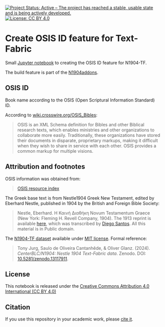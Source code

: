 [![Project Status: Active – The project has reached a stable, usable state and is being actively developed.](https://www.repostatus.org/badges/latest/active.svg)](https://www.repostatus.org/#active)  [![License: CC BY 4.0](https://img.shields.io/badge/License-CC_BY%204.0-lightgrey.svg)](https://creativecommons.org/licenses/by/4.0/)


# Create OSIS ID feature for Text-Fabric

Small [Jupyter notebook](OSIS_ref.ipynb) to creating the OSIS ID feature for N1904-TF.

The build feature is part of the [N1904addons](https://tonyjurg.github.io/N1904addons/).

## OSIS ID

Book name according to the OSIS (Open Scriptural Information Standard) ID.

According to [wiki.crosswire.org/OSIS_Bibles](https://wiki.crosswire.org/OSIS_Bibles#OSIS):

> OSIS is an XML Schema definition for Bibles and other Biblical research texts, which enables ministries and other organizations to collaborate more easily. Traditionally, these organizations have stored their documents in disparate, proprietary markups, making it difficult when they wish to share in service with each other. OSIS provides a common markup for multiple visions.

## Attribution and footnotes

OSIS information was obtained from:
> [OSIS resource index](https://ebible.org/osis/)

The Greek base text is from Nestle1904 Greek New Testament, edited by Eberhard Nestle, published in 1904 by the British and Foreign Bible Society:
> Nestle, Eberhard. Η Καινή Διαθήκη Novum Testamentum Graece (New York: Fleming H. Revell Company, 1904).
The 1913 reprint is available [here](https://archive.org/details/hkainediathekete00lond/), which was transcribed by [Diego Santos](https://sites.google.com/site/nestle1904/home). All this material is in Public domain.


The [N1904-TF dataset](https://centerblc.github.io/N1904/) available under [MIT license](https://github.com/CenterBLC/N1904/blob/main/LICENSE.md). Formal reference: 
> Tony Jurg, Saulo de Oliveira Cantanhêde, & Oliver Glanz. (2024). *CenterBLC/N1904: Nestle 1904 Text-Fabric data*. Zenodo. DOI: [10.5281/zenodo.13117911](https://doi.org/10.5281/zenodo.13117910).

## License

This notebook is released under the [Creative Commons Attribution 4.0 International (CC BY 4.0)](https://github.com/tonyjurg/Create_OSIS_ID_feature_for_TF/blob/main/LICENSE.md)

## Citation

If you use this repository in your academic work, please [cite it](CITATION.cff).

